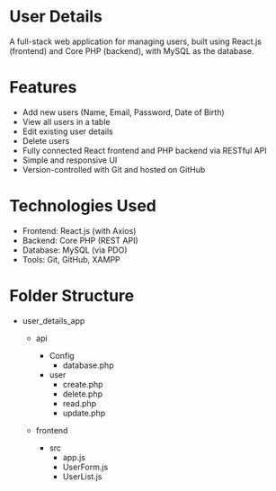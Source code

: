# User Details
A full-stack web application for managing users, built using React.js (frontend) and Core PHP (backend), with MySQL as the database. 

# Features
- Add new users (Name, Email, Password, Date of Birth)
- View all users in a table
- Edit existing user details
- Delete users
- Fully connected React frontend and PHP backend via RESTful API
- Simple and responsive UI
- Version-controlled with Git and hosted on GitHub      

# Technologies Used
- Frontend: React.js (with Axios)
- Backend: Core PHP (REST API)
- Database: MySQL (via PDO)
- Tools: Git, GitHub, XAMPP

# Folder Structure

- user_details_app 
    - api
        - Config 
            - database.php
        - user
            - create.php
            - delete.php
            - read.php
            - update.php
    
    - frontend
        - src
            - app.js
            - UserForm.js
            - UserList.js

